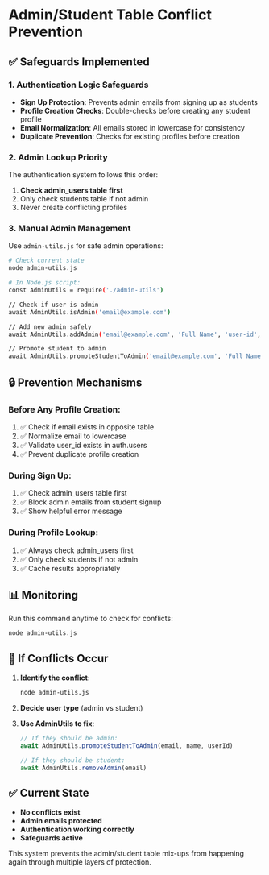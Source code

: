 # Admin/Student Table Conflict Prevention

## ✅ Safeguards Implemented

### 1. **Authentication Logic Safeguards**
- **Sign Up Protection**: Prevents admin emails from signing up as students
- **Profile Creation Checks**: Double-checks before creating any student profile
- **Email Normalization**: All emails stored in lowercase for consistency
- **Duplicate Prevention**: Checks for existing profiles before creation

### 2. **Admin Lookup Priority**
The authentication system follows this order:
1. **Check admin_users table first** 
2. Only check students table if not admin
3. Never create conflicting profiles

### 3. **Manual Admin Management**
Use `admin-utils.js` for safe admin operations:

```bash
# Check current state
node admin-utils.js

# In Node.js script:
const AdminUtils = require('./admin-utils')

// Check if user is admin
await AdminUtils.isAdmin('email@example.com')

// Add new admin safely
await AdminUtils.addAdmin('email@example.com', 'Full Name', 'user-id', 'Admin')

// Promote student to admin
await AdminUtils.promoteStudentToAdmin('email@example.com', 'Full Name', 'user-id')
```

## 🔒 Prevention Mechanisms

### **Before Any Profile Creation:**
1. ✅ Check if email exists in opposite table
2. ✅ Normalize email to lowercase  
3. ✅ Validate user_id exists in auth.users
4. ✅ Prevent duplicate profile creation

### **During Sign Up:**
1. ✅ Check admin_users table first
2. ✅ Block admin emails from student signup
3. ✅ Show helpful error message

### **During Profile Lookup:**
1. ✅ Always check admin_users first
2. ✅ Only check students if not admin
3. ✅ Cache results appropriately

## 📊 Monitoring

Run this command anytime to check for conflicts:
```bash
node admin-utils.js
```

## 🚨 If Conflicts Occur

1. **Identify the conflict**:
   ```bash
   node admin-utils.js
   ```

2. **Decide user type** (admin vs student)

3. **Use AdminUtils to fix**:
   ```javascript
   // If they should be admin:
   await AdminUtils.promoteStudentToAdmin(email, name, userId)
   
   // If they should be student:
   await AdminUtils.removeAdmin(email)
   ```

## ✅ Current State
- **No conflicts exist**
- **Admin emails protected**  
- **Authentication working correctly**
- **Safeguards active**

This system prevents the admin/student table mix-ups from happening again through multiple layers of protection.